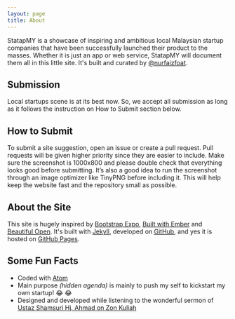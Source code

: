 ```yaml
---
layout: page
title: About
---
```


<!-- <p class="message">
  Hey there! This page is included as an example. Feel free to customize it for your own use upon downloading. Carry on!
</p> -->

StatapMY is a showcase of inspiring and ambitious local Malaysian startup companies that have been successfully launched their product to the masses. Whether it is just an app or web service, StatapMY will document them all in this little site. It's built and curated by [@nurfaizfoat](https://twitter.com/nurfaizfoat).

<!-- There are currently two themes built on Poole:

* [Hyde](http://hyde.getpoole.com)
* [Lanyon](http://lanyon.getpoole.com)

Learn more and contribute on [GitHub](https://github.com/poole). -->

## Submission

Local startups scene is at its best now. So, we accept all submission as long as it follows the instruction on How to Submit section below.

## How to Submit

To submit a site suggestion, open an issue or create a pull request. Pull requests will be given higher priority since they are easier to include. Make sure the screenshot is 1000x800 and please double check that everything looks good before submitting. It’s also a good idea to run the screenshot through an image optimizer like TinyPNG before including it. This will help keep the website fast and the repository small as possible.

## About the Site

This site is hugely inspired by [Bootstrap Expo](http://expo.getbootstrap.com/), [Built with Ember](http://builtwithember.io/) and [Beautiful Open](http://beautifulopen.com). It's built with [Jekyll](http://jekyllrb.com), developed on [GitHub](http://github.com), and yes it is hosted on [GitHub Pages](https://pages.github.com/).

## Some Fun Facts

* Coded with [Atom](https://atom.io/)
* Main purpose *(hidden agenda)* is mainly to push my self to kickstart my own startup! 😂 😂
* Designed and developed while listening to the wonderful sermon of [Ustaz Shamsuri Hj. Ahmad on Zon Kuliah](https://www.facebook.com/zonkuliah)


<!-- Some fun facts about the setup of this project include:

* Built for [Jekyll](http://jekyllrb.com)
* Developed on GitHub and hosted for free on [GitHub Pages](https://pages.github.com)
* Coded with [Sublime Text 2](http://sublimetext.com), an amazing code editor
* Designed and developed while listening to music like [Blood Bros Trilogy](https://soundcloud.com/maddecent/sets/blood-bros-series)

Have questions or suggestions? Feel free to [open an issue on GitHub](https://github.com/poole/issues/new) or [ask me on Twitter](https://twitter.com/mdo).

Thanks for reading! -->
